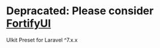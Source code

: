 # **Depracated:** Please consider [FortifyUI](https://github.com/zacksmash/fortify-ui/)

UIkit Preset for Laravel ^7.x.x
